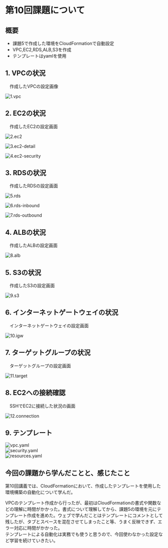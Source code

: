 # 第10回課題について

## 概要

* 課題5で作成した環境をCloudFormationで自動設定
* VPC,EC2,RDS,ALB,S3を作成
* テンプレートはyamlを使用



## 1. VPCの状況  
&emsp;作成したVPCの設定画像  

![1.vpc](images10/1.vpc.png)


## 2. EC2の状況  
&emsp;作成したEC2の設定画面  

![2.ec2](images10/2.ec2.png)  

![3.ec2-detail](images10/3.ec2-detail.png)  

![4.ec2-security](images10/4.ec2-security.png)  


## 3. RDSの状況   
&emsp;作成したRDSの設定画面  

![5.rds](images10/5.rds.png)  

![6.rds-inbound](images10/6.rds-inbound.png)  

![7.rds-outbound](images10/7.rds-outbound.png) 


## 4. ALBの状況  
&emsp;作成したALBの設定画面  

![8.alb](images10/8.alb.png)  


## 5. S3の状況    
&emsp;作成したS3の設定画面  

![9.s3](images10/9.s3.png)  


## 6. インターネットゲートウェイの状況  
&emsp;インターネットゲートウェイの設定画面  

![10.igw](images10/10.igw.png)  


## 7. ターゲットグループの状況  
&emsp;ターゲットグループの設定画面    

![11.target](images10/11.target.png)  


## 8. EC2への接続確認  
&emsp;SSHでEC2に接続した状況の画面  

![12.connection](images10/12.connection.png)  


## 9. テンプレート  
![vpc.yaml](template10/vpc.yaml)  
![security.yaml](template10/security.yaml)  
![resources.yaml](template10/resources.yaml)  


## 今回の課題から学んだことと、感じたこと  
第10回講義では、CloudFormationにおいて、作成したテンプレートを使用した環境構築の自動化について学んだ。  

VPCのテンプレート作成から行ったが、最初はCloudFormationの書式や関数などの理解に時間がかかった。書式について理解してから、課題5の環境を元にテンプレート作成を進めた。ウェブで学んだことはテンプレートにコメントとして残したが、タブとスペースを混在させてしまったこと等、うまく反映できず、エラー対応に時間がかかった。  
テンプレートによる自動化は実務でも使うと思うので、今回使わなかった設定など学習を続けていきたい。


